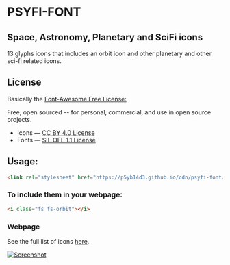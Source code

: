 # PSYFI-FONT
## Space, Astronomy, Planetary and SciFi icons

13 glyphs icons that includes an orbit icon and other planetary and other sci-fi related icons.

## License
Basically the [Font-Awesome Free License:](https://fontawesome.com/license?from=io)

Free, open sourced -- for personal, commercial, and use in open source projects.
* Icons — [CC BY 4.0 License](http://creativecommons.org/licenses/by/4.0/)
* Fonts — [SIL OFL 1.1 License](http://scripts.sil.org/cms/scripts/page.php?site_id=nrsi&id=OFL)

## Usage:
```html
<link rel="stylesheet" href="https://p5yb14d3.github.io/cdn/psyfi-font/1.0.0/css/psyfi-font.min.css ">
```
### To include them in your webpage:
```html
<i class="fs fs-orbit"></i>
```
### Webpage
See the full list of icons [here](https://p5yb14d3.github.io/icons/).

[![Screenshot](https://p5yb14d3.github.io/icons/screenshot.JPG)](https://p5yb14d3.github.io/icons/)
